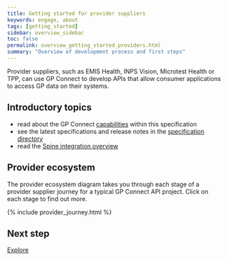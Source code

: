```yaml
---
title: Getting started for provider suppliers
keywords: engage, about
tags: [getting_started]
sidebar: overview_sidebar
toc: false
permalink: overview_getting_started_providers.html
summary: "Overview of development process and first steps"
---
```


Provider suppliers, such as EMIS Health, INPS Vision, Microtest Health or TPP, can use GP Connect to develop APIs that allow consumer applications to access GP data on their systems.

## Introductory topics ##

- read about the GP Connect [capabilities](overview_priority_capabilities.html) within this specification
- see the latest specifications and release notes in the [specification directory](https://digital.nhs.uk/services/gp-connect/gp-connect-specifications-for-developers)
- read the [Spine integration overview](https://gpc-spec-restructure2.netlify.com/integration_overview.html)

## Provider ecosystem ##

The provider ecosystem diagram takes you through each stage of a provider supplier journey for a typical GP Connect API project. Click on each stage to find out more.

{% include provider_journey.html %}

## Next step ##
[Explore](/overview_explore.html)

